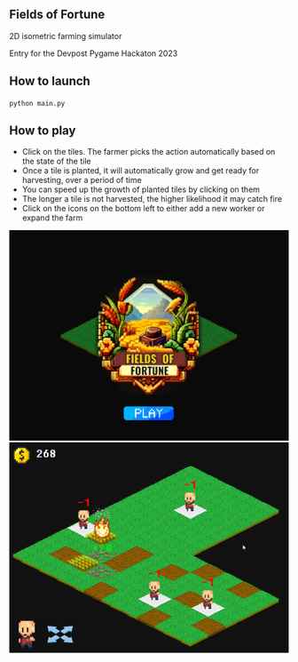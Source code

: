 ## Fields of Fortune

2D isometric farming simulator

Entry for the Devpost Pygame Hackaton 2023

## How to launch
`python main.py`

## How to play
- Click on the tiles. The farmer picks the action automatically based on the state of the tile
- Once a tile is planted, it will automatically grow and get ready for harvesting, over a period of time
- You can speed up the growth of planted tiles by clicking on them
- The longer a tile is not harvested, the higher likelihood it may catch fire
- Click on the icons on the bottom left to either add a new worker or expand the farm

![Thumbnail](thumbnail3.png?raw=true)
![Thumbnail](thumbnail1.png?raw=true)
